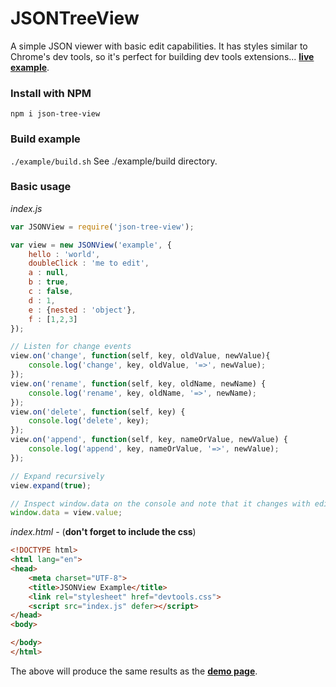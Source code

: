 # JSONTreeView

A simple JSON viewer with basic edit capabilities. It has styles similar to Chrome's dev tools, so it's perfect for building dev tools extensions... **[live example](https://richard-livingston.github.io/json-view/)**.

### Install with NPM
`npm i json-tree-view`

### Build example
`./example/build.sh`
See ./example/build directory.

### Basic usage

*index.js*
```js
var JSONView = require('json-tree-view');

var view = new JSONView('example', {
    hello : 'world',
    doubleClick : 'me to edit',
    a : null,
    b : true,
    c : false,
    d : 1,
    e : {nested : 'object'},
    f : [1,2,3]
});

// Listen for change events
view.on('change', function(self, key, oldValue, newValue){
    console.log('change', key, oldValue, '=>', newValue);
});
view.on('rename', function(self, key, oldName, newName) {
    console.log('rename', key, oldName, '=>', newName);
});
view.on('delete', function(self, key) {
    console.log('delete', key);
});
view.on('append', function(self, key, nameOrValue, newValue) {
    console.log('append', key, nameOrValue, '=>', newValue);
});

// Expand recursively
view.expand(true);

// Inspect window.data on the console and note that it changes with edits.
window.data = view.value;


```

*index.html* - (**don't forget to include the css**)

```html
<!DOCTYPE html>
<html lang="en">
<head>
    <meta charset="UTF-8">
    <title>JSONView Example</title>
    <link rel="stylesheet" href="devtools.css">
    <script src="index.js" defer></script>
</head>
<body>

</body>
</html>
```

The above will produce the same results as the **[demo page](https://richard-livingston.github.io/json-view/)**.
